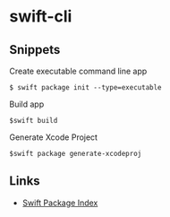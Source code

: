 # swift-cli


## Snippets


Create executable command line app

    $ swift package init --type=executable

Build app

    $swift build

Generate Xcode Project

    $swift package generate-xcodeproj


## Links

- [Swift Package Index](https://swiftpackageindex.com)
